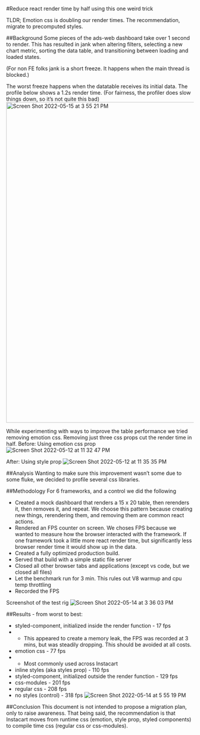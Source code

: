 #Reduce react render time by half using this one weird trick

TLDR; Emotion css is doubling our render times. The recommendation, migrate to precomputed styles.

##Background
Some pieces of the ads-web dashboard take over 1 second to render. This has resulted in jank when altering filters, selecting a new chart metric, sorting the data table, and transitioning between loading and loaded states. 

(For non FE folks jank is a short freeze. It happens when the main thread is blocked.)

The worst freeze happens when the datatable receives its initial data. The profile below shows a 1.2s render time. (For fairness, the profiler does slow things down, so it’s not quite this bad)
<img width="862" alt="Screen Shot 2022-05-15 at 3 55 21 PM" src="https://user-images.githubusercontent.com/87036318/168660505-657d5fd1-f544-4d83-b950-6625106ddcd3.png">

While experimenting with ways to improve the table performance we tried removing emotion css. Removing just three css props cut the render time in half. 
Before: Using emotion css prop
![Screen Shot 2022-05-12 at 11 32 47 PM](https://user-images.githubusercontent.com/87036318/168660609-bd11d1a2-3536-4289-b208-36f20c9f23e9.png)

After: Using style prop
![Screen Shot 2022-05-12 at 11 35 35 PM](https://user-images.githubusercontent.com/87036318/168660627-14409643-5240-4049-8881-45fc69af5ec3.png)

##Analysis
Wanting to make sure this improvement wasn’t some due to some fluke, we decided to profile several css libraries.

##Methodology
For 6 frameworks, and a control we did the following
- Created a mock dashboard that renders a 15 x 20 table, then rerenders it, then removes it, and repeat. We choose this pattern because creating new things, rerendering them, and removing them are common react actions.
- Rendered an FPS counter on screen. We choses FPS because we wanted to measure how the browser interacted with the framework. If one framework took a little more react render time, but significantly less browser render time it would show up in the data.
- Created a fully optimized production build.
- Served that build with a simple static file server
- Closed all other browser tabs and applications (except vs code, but we closed all files)
- Let the benchmark run for 3 min. This rules out V8 warmup and cpu temp throttling
- Recorded the FPS

Screenshot of the test rig
![Screen Shot 2022-05-14 at 3 36 03 PM](https://user-images.githubusercontent.com/87036318/168660794-f519884b-aa5b-4922-b5fa-885a5eed5d5a.png)

##Results - from worst to best:
- styled-component, initialized inside the render function - 17 fps
- - This appeared to create a memory leak, the FPS was recorded at 3 mins, but was steadily dropping. This should be avoided at all costs.
- emotion css - 77 fps
- - Most commonly used across Instacart
- inline styles (aka styles prop) - 110 fps
- styled-component, initialized outside the render function - 129 fps
- css-modules - 201 fps
- regular css - 208 fps
- no styles (control) - 318 fps
![Screen Shot 2022-05-14 at 5 55 19 PM](https://user-images.githubusercontent.com/87036318/168660912-851c526f-cc20-4042-a306-3870916d78d8.png)

##Conclusion
This document is not intended to propose a migration plan, only to raise awareness. That being said, the recommendation is that Instacart moves from runtime css (emotion, style prop, styled components) to compile time css (regular css or css-modules).
